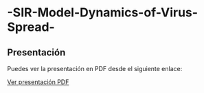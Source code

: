 # -SIR-Model-Dynamics-of-Virus-Spread-
## Presentación

Puedes ver la presentación en PDF desde el siguiente enlace:

[Ver presentación PDF](https://drive.google.com/viewerng/viewer?url=https://github.com/usuario/repositorio/raw/main/docs/tu-presentacion.pdf)
